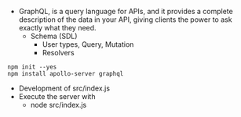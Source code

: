 - GraphQL, is a query language for APIs, and it provides a complete description of the data in your API, giving clients the power to ask exactly what they need.
  - Schema (SDL)
    - User types, Query, Mutation
    - Resolvers

```
npm init --yes
npm install apollo-server graphql
```

- Development of src/index.js
- Execute the server with
  - node src/index.js
